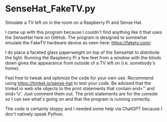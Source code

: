 # SenseHat_FakeTV.py

Simulate a TV left on in the room on a Raspberry Pi and Sense Hat.

I came up with this program because I couldn't find anything like it that uses the SenseHat here on GitHub.
The program is designed to somewhat emulate the FakeTV hardware device as seen here: https://faketv.com/

I do place a faceted glass paperweight on top of the SenseHat to distribute the light.
Running the Raspberry Pi a few feet from a window with the blinds down gives the appearance from outside of a TV left on (i.e. somebody's home).

Feel free to tweak and optimize the code for your own use. Recommend using https://trinket.io/sense-hat to test your code.
Be advised that the trinket.io web site objects to the print statements that contain end='' and end='\r'. Just comment them out.
The print statements are for the console so I can see what's going on and that the program is running correctly.

The code is certainly sloppy and I needed some help via ChatGPT because I don't natively speak Python.
